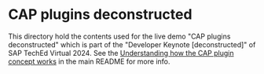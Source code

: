 # CAP plugins deconstructed

This directory hold the contents used for the live demo "CAP plugins deconstructed" which is part of the "Developer Keynote [deconstructed]" of SAP TechEd Virtual 2024. See the [Understanding how the CAP plugin concept works](https://github.com/SAP-samples/teched2024-developer-keynote?tab=readme-ov-file#understanding-how-the-cap-plugin-concept-works) in the main README for more info.
